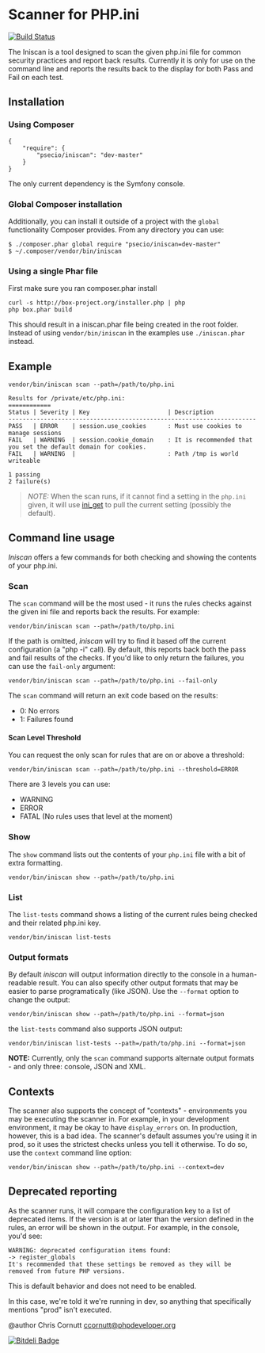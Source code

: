 Scanner for PHP.ini
===========================

[![Build Status](https://secure.travis-ci.org/psecio/iniscan.png?branch=master)](http://travis-ci.org/psecio/iniscan)

The Iniscan is a tool designed to scan the given php.ini file for common security practices
and report back results. Currently it is only for use on the command line and reports the
results back to the display for both Pass and Fail on each test.

Installation
------------

### Using Composer

```
{
    "require": {
        "psecio/iniscan": "dev-master"
    }
}
```

The only current dependency is the Symfony console.

### Global Composer installation
Additionally, you can install it outside of a project with the `global` functionality Composer provides. From
any directory you can use:

```
$ ./composer.phar global require "psecio/iniscan=dev-master"
$ ~/.composer/vendor/bin/iniscan
```

### Using a single Phar file

First make sure you ran composer.phar install
```
curl -s http://box-project.org/installer.php | php
php box.phar build
```
This should result in a iniscan.phar file being created in the root folder.
Instead of using `vendor/bin/iniscan` in the examples use `./iniscan.phar` instead.

Example
-------
```
vendor/bin/iniscan scan --path=/path/to/php.ini
```
```
Results for /private/etc/php.ini:
============
Status | Severity | Key                      | Description
----------------------------------------------------------------------
PASS   | ERROR    | session.use_cookies      : Must use cookies to manage sessions
FAIL   | WARNING  | session.cookie_domain    : It is recommended that you set the default domain for cookies.
FAIL   | WARNING  |                          : Path /tmp is world writeable

1 passing
2 failure(s)
```

> *NOTE:* When the scan runs, if it cannot find a setting in the `php.ini` given, it will use [ini_get](http://php.net/ini_get) to pull the current setting (possibly the default).

Command line usage
------------------

*Iniscan* offers a few commands for both checking and showing the contents of your php.ini.

### Scan

The `scan` command will be the most used - it runs the rules checks against the given ini file and reports back the results. For example:

```
vendor/bin/iniscan scan --path=/path/to/php.ini
```

If the path is omitted, *iniscan* will try to find it based off the current configuration (a "php -i" call). By default, this reports back both the pass and fail results of the checks. If you'd like to only return the failures, you can use the `fail-only` argument:

```
vendor/bin/iniscan scan --path=/path/to/php.ini --fail-only
```

The `scan` command will return an exit code based on the results:

- 0: No errors
- 1: Failures found


#### Scan Level Threshold
You can request the only scan for rules that are on or above a threshold:

```
vendor/bin/iniscan scan --path=/path/to/php.ini --threshold=ERROR
```

There are 3 levels you can use:
* WARNING
* ERROR
* FATAL (No rules uses that level at the moment)


### Show

The `show` command lists out the contents of your `php.ini` file with a bit of extra formatting.

```
vendor/bin/iniscan show --path=/path/to/php.ini
```

### List

The `list-tests` command shows a listing of the current rules being checked and their related php.ini key.

```
vendor/bin/iniscan list-tests
```

### Output formats

By default *iniscan* will output information directly to the console in a human-readable result. You can also specify other output formats that may be easier to parse programatically (like JSON). Use the `--format` option to change the output:

```
vendor/bin/iniscan show --path=/path/to/php.ini --format=json
```

the `list-tests` command also supports JSON output:

```
vendor/bin/iniscan list-tests --path=/path/to/php.ini --format=json
```

**NOTE:** Currently, only the `scan` command supports alternate output formats - and only three: console, JSON and XML.


Contexts
--------

The scanner also supports the concept of "contexts" - environments you may be executing the scanner in. For example, in your development environment, it may be okay to have `display_errors` on. In production, however, this is a bad idea. The scanner's default assumes you're using it in prod, so it uses the strictest checks unless you tell it otherwise. To do so, use the `context` command line option:

```
vendor/bin/iniscan show --path=/path/to/php.ini --context=dev
```

Deprecated reporting
--------------------

As the scanner runs, it will compare the configuration key to a list of deprecated items. If the version is at or later than the version defined in the rules, an error will be shown in the output. For example, in the console, you'd see:

```
WARNING: deprecated configuration items found:
-> register_globals
It's recommended that these settings be removed as they will be removed from future PHP versions.
```

This is default behavior and does not need to be enabled.


In this case, we're told it we're running in dev, so anything that specifically mentions "prod" isn't executed.

@author Chris Cornutt <ccornutt@phpdeveloper.org>


[![Bitdeli Badge](https://d2weczhvl823v0.cloudfront.net/psecio/iniscan/trend.png)](https://bitdeli.com/free "Bitdeli Badge")

